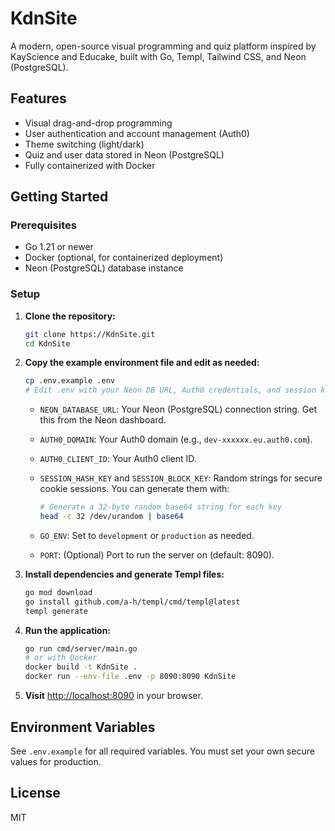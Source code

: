 # KdnSite

A modern, open-source visual programming and quiz platform inspired by KayScience and Educake, built with Go, Templ, Tailwind CSS, and Neon (PostgreSQL).

## Features

- Visual drag-and-drop programming
- User authentication and account management (Auth0)
- Theme switching (light/dark)
- Quiz and user data stored in Neon (PostgreSQL)
- Fully containerized with Docker

## Getting Started

### Prerequisites

- Go 1.21 or newer
- Docker (optional, for containerized deployment)
- Neon (PostgreSQL) database instance

### Setup

1. **Clone the repository:**

   ```sh
   git clone https://KdnSite.git
   cd KdnSite
   ```

2. **Copy the example environment file and edit as needed:**

   ```sh
   cp .env.example .env
   # Edit .env with your Neon DB URL, Auth0 credentials, and session keys
   ```

   - `NEON_DATABASE_URL`: Your Neon (PostgreSQL) connection string. Get this from the Neon dashboard.
   - `AUTH0_DOMAIN`: Your Auth0 domain (e.g., `dev-xxxxxx.eu.auth0.com`).
   - `AUTH0_CLIENT_ID`: Your Auth0 client ID.
   - `SESSION_HASH_KEY` and `SESSION_BLOCK_KEY`: Random strings for secure cookie sessions. You can generate them with:

     ```sh
     # Generate a 32-byte random base64 string for each key
     head -c 32 /dev/urandom | base64
     ```

   - `GO_ENV`: Set to `development` or `production` as needed.
   - `PORT`: (Optional) Port to run the server on (default: 8090).

3. **Install dependencies and generate Templ files:**

   ```sh
   go mod download
   go install github.com/a-h/templ/cmd/templ@latest
   templ generate
   ```

4. **Run the application:**

   ```sh
   go run cmd/server/main.go
   # or with Docker
   docker build -t KdnSite .
   docker run --env-file .env -p 8090:8090 KdnSite
   ```

5. **Visit** [http://localhost:8090](http://localhost:8090) in your browser.

## Environment Variables

See `.env.example` for all required variables. You must set your own secure values for production.

## License

MIT
